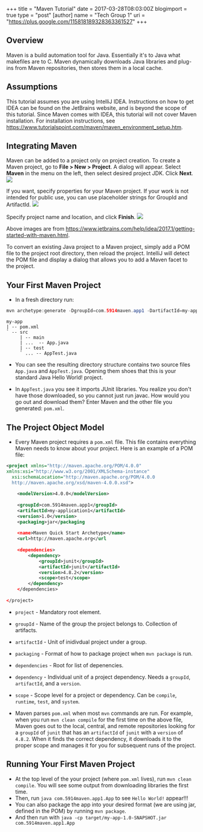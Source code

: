+++
title = "Maven Tutorial"
date = 2017-03-28T08:03:00Z
blogimport = true 
type = "post"
[author]
	name = "Tech Group 1"
	uri = "https://plus.google.com/115818189328363361527"
+++
## Overview

Maven is a build automation tool for Java. Essentially it's to Java what
makefiles are to C. Maven dynamically downloads Java libraries and
plug-ins from Maven repositories, then stores them in a local cache.

## Assumptions

This tutorial assumes you are using IntelliJ IDEA. Instructions on how
to get IDEA can be found on the JetBrains website, and is beyond the
scope of this tutorial. Since Maven comes with IDEA, this tutorial will
not cover Maven installation. For installation instructions, see
https://www.tutorialspoint.com/maven/maven_environment_setup.htm.

## Integrating Maven

Maven can be added to a project only on project creation. To create a
Maven project, go to **File > New > Project**. A dialog will appear.
Select **Maven** in the menu on the left, then select desired project
JDK. Click **Next**.
<img src="https://www.jetbrains.com/help/img/idea/2017.1/creat_maven_project.png"/>

If you want, specify properties for your Maven project. If your work is
not intended for public use, you can use placeholder strings for GroupId
and ArtifactId.
<img src="https://www.jetbrains.com/help/img/idea/2017.1/new_maven_proj.png"/>

Specify project name and location, and click **Finish**.
<img src="https://www.jetbrains.com/help/img/idea/2017.1/new_maven_proj_page2.png"/>

Above images are from
https://www.jetbrains.com/help/idea/2017.1/getting-started-with-maven.html.

To convert an existing Java project to a Maven project, simply add a POM
file to the project root directory, then reload the project. IntelliJ
will detect the POM file and display a dialog that allows you to add
a Maven facet to the project.


## Your First Maven Project
- In a fresh directory run:

```java 
mvn archetype:generate -DgroupId=com.5914maven.app1 -DartifactId=my-app -DarchetypeArtifactId=maven-archetype-quickstart -DinteractiveMode=false
```

```
my-app
| -- pom.xml
` -- src
     | -- main
     | ...  -- App.java
     | -- test
     ` ... -- AppTest.java
```

- You can see the resulting directory structure contains two source files `App.java` and `AppTest.java`. Opening them shoes that this is your standard Java Hello World! project. 

- In `AppTest.java` you see it imports JUnit libraries. You realize you don't have those downloaded, so you cannot just run javac. How would you go out and download them? Enter Maven and the other file you generated: `pom.xml`.

## The Project Object Model
- Every Maven project requires a `pom.xml` file. This file contains everything Maven needs to know about your project. Here is an example of a POM file:

```xml
<project xmlns="http://maven.apache.org/POM/4.0.0"   
xmlns:xsi="http://www.w3.org/2001/XMLSchema-instance"  
  xsi:schemaLocation="http://maven.apache.org/POM/4.0.0   
  http://maven.apache.org/xsd/maven-4.0.0.xsd">  
    
    <modelVersion>4.0.0</modelVersion>  
        
    <groupId>com.5914maven.app1</groupId>  
    <artifactId>my-application1</artifactId>  
    <version>1.0</version>  
    <packaging>jar</packaging
    
    <name>Maven Quick Start Archetype</name>  
    <url>http://maven.apache.org</url
    
    <dependencies>  
        <dependency>  
            <groupId>junit</groupId>  
            <artifactId>junit</artifactId>  
            <version>4.8.2</version>  
            <scope>test</scope>  
        </dependency>  
    </dependencies>  
                                                              
</project>  
```

- `project` - Mandatory root element.
- `groupId` - Name of the group the project belongs to. Collection of artifacts.
- `artifactId` - Unit of inidivdual project under a group.
- `packaging` - Format of how to package project when `mvn package` is run.
- `dependencies` - Root for list of depenencies.
- `dependency` - Individual unit of a project dependency. Needs a `groupId`, `artifactId`, and a `version`.
- `scope` - Scope level for a project or dependency. Can be `compile`, `runtime`, `test`, and `system`.

- Maven parses `pom.xml` when most `mvn` commands are run. For example, when you run `mvn clean compile` for the first time on the above file, Maven goes out to the local, central, and remote repositories looking for a `groupId` of `junit` that has an `artifactId` of `junit` with a `version` of `4.8.2`. When it finds the correct dependency, it downloads it to the proper scope and manages it for you for subsequent runs of the project.

## Running Your First Maven Project
- At the top level of the your project (where `pom.xml` lives), run ``mvn clean compile``. You will see some output from downloading libraries the first time.
- Then, run `java com.5914maven.app1.App` to see `Hello World!` appear!!!
- You can also package the app into your desired format (we are using jar, defined in the POM) by running `mvn package`.
- And then run with `java -cp target/my-app-1.0-SNAPSHOT.jar com.5914maven.app1.App`

